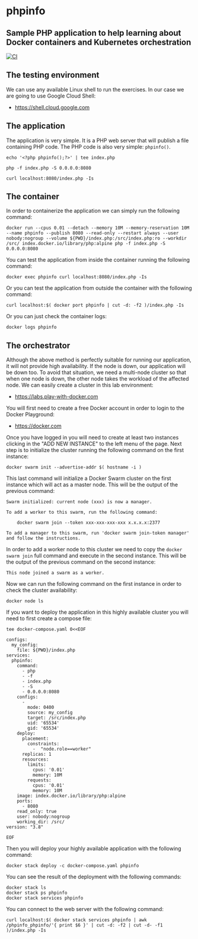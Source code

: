 # phpinfo
## Sample PHP application to help learning about Docker containers and Kubernetes orchestration

[![CI](https://github.com/academiaonline-org/phpinfo/actions/workflows/ci.yaml/badge.svg?branch=main)](https://github.com/academiaonline-org/phpinfo/actions/workflows/ci.yaml)
## The testing environment
We can use any available Linux shell to run the exercises.
In our case we are going to use Google Cloud Shell:
- https://shell.cloud.google.com

## The application
The application is very simple.
It is a PHP web server that will publish a file containing PHP code.
The PHP code is also very simple: `phpinfo()`.
```
echo '<?php phpinfo();?>' | tee index.php
```
```
php -f index.php -S 0.0.0.0:8080
```
```
curl localhost:8080/index.php -Is
```

## The container
In order to containerize the application we can simply run the following command:
```
docker run --cpus 0.01 --detach --memory 10M --memory-reservation 10M --name phpinfo --publish 8080 --read-only --restart always --user nobody:nogroup --volume ${PWD}/index.php:/src/index.php:ro --workdir /src/ index.docker.io/library/php:alpine php -f index.php -S 0.0.0.0:8080
```
You can test the application from inside the container running the following command:
```
docker exec phpinfo curl localhost:8080/index.php -Is
```
Or you can test the application from outside the container with the following command:
```
curl localhost:$( docker port phpinfo | cut -d: -f2 )/index.php -Is
```
Or you can just check the container logs:
```
docker logs phpinfo
```

## The orchestrator
Although the above method is perfectly suitable for running our application, it will not provide high availability.
If the node is down, our application will be down too.
To avoid that situation, we need a multi-node cluster so that when one node is down, the other node takes the workload of the affected node.
We can easily create a cluster in this lab environment:
- https://labs.play-with-docker.com

You will first need to create a free Docker account in order to login to the Docker Playground:
- https://docker.com

Once you have logged in you will need to create at least two instances clicking in the "ADD NEW INSTANCE" to the left menu of the page.
Next step is to initialize the cluster running the following command on the first instance:
```
docker swarm init --advertise-addr $( hostname -i )
```
This last command will initialize a Docker Swarm cluster on the first instance which will act as a master node.
This will be the output of the previous command:
```
Swarm initialized: current node (xxx) is now a manager.

To add a worker to this swarm, run the following command:

    docker swarm join --token xxx-xxx-xxx-xxx x.x.x.x:2377

To add a manager to this swarm, run 'docker swarm join-token manager' and follow the instructions.
```
In order to add a worker node to this cluster we need to copy the `docker swarm join` full command and execute in the second instance.
This will be the output of the previous command on the second instance:
```
This node joined a swarm as a worker.
```
Now we can run the following command on the first instance in order to check the cluster availability:
```
docker node ls
```
If you want to deploy the application in this highly available cluster you will need to first create a compose file:
```
tee docker-compose.yaml 0<<EOF

configs:
  my_config:
    file: ${PWD}/index.php
services:
  phpinfo:
    command:
      - php
      - -f
      - index.php
      - -S
      - 0.0.0.0:8080
    configs:
      - 
        mode: 0400
        source: my_config
        target: /src/index.php
        uid: '65534'
        gid: '65534'
    deploy:
      placement:
        constraints:
          -  "node.role==worker"
      replicas: 1
      resources:
        limits:
          cpus: '0.01'
          memory: 10M
        requests:
          cpus: '0.01'
          memory: 10M
    image: index.docker.io/library/php:alpine
    ports:
      - 8080
    read_only: true
    user: nobody:nogroup
    working_dir: /src/
version: "3.8"

EOF
```
Then you will deploy your highly available application with the following command:
```
docker stack deploy -c docker-compose.yaml phpinfo
```
You can see the result of the deployment with the following commands:
```
docker stack ls
docker stack ps phpinfo
docker stack services phpinfo
```
You can connect to the web server with the following command:
```
curl localhost:$( docker stack services phpinfo | awk /phpinfo_phpinfo/'{ print $6 }' | cut -d: -f2 | cut -d- -f1 )/index.php -Is
```
